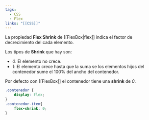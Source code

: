 ```yaml
---
tags:
  - CSS
  - Flex
links: "[[CSS]]"
---
```

La propiedad **Flex Shrink** de [[FlexBox|flex]] indica el factor de decrecimiento del cada elemento.

Los tipos de **Shrink** que hay son:
- *0*: El elemento no crece.
- *1*: El elemento crece hasta que la suma se los elementos hijos del contenedor sume el 100% del ancho del contenedor.

Por defecto con [[FlexBox]] el contenedor tiene una **shrink** de *0*.
```css
.contenedor {
	display: flex;
}
.contenedor-item{
	flex-shrink: 0;
}
```